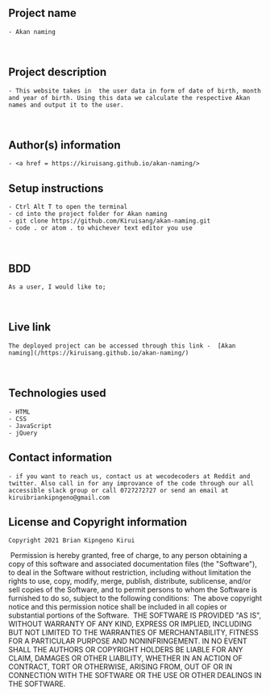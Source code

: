 ## Project name
    - Akan naming
​
## Project description
    - This website takes in  the user data in form of date of birth, month and year of birth. Using this data we calculate the respective Akan names and output it to the user.
​
## Author(s) information
    - <a href = https://kiruisang.github.io/akan-naming/>
  
## Setup instructions
    - Ctrl Alt T to open the terminal
    - cd into the project folder for Akan naming
    - git clone https://github.com/Kiruisang/akan-naming.git
    - code . or atom . to whichever text editor you use
​
## BDD
    As a user, I would like to;
​
    
  
## Live link
    The deployed project can be accessed through this link -  [Akan naming](/https://kiruisang.github.io/akan-naming/)
​
## Technologies used
    - HTML
    - CSS
    - JavaScript
    - jQuery
  
## Contact information
    - if you want to reach us, contact us at wecodecoders at Reddit and twitter. Also call in for any improvance of the code through our all accessible slack group or call 0727272727 or send an email at  kiruibriankipngeno@gmail.com
  
## License and Copyright information
    Copyright 2021 Brian Kipngeno Kirui
​
    Permission is hereby granted, free of charge, to any person obtaining a copy of this software and associated documentation files (the "Software"), to deal in the Software without restriction, including without limitation the rights to use, copy, modify, merge, publish, distribute, sublicense, and/or sell copies of the Software, and to permit persons to whom the Software is furnished to do so, subject to the following conditions:
​
    The above copyright notice and this permission notice shall be included in all copies or substantial portions of the Software.
​
    THE SOFTWARE IS PROVIDED "AS IS", WITHOUT WARRANTY OF ANY KIND, EXPRESS OR IMPLIED, INCLUDING BUT NOT LIMITED TO THE WARRANTIES OF MERCHANTABILITY, FITNESS FOR A PARTICULAR PURPOSE AND NONINFRINGEMENT. IN NO EVENT SHALL THE AUTHORS OR COPYRIGHT HOLDERS BE LIABLE FOR ANY CLAIM, DAMAGES OR OTHER LIABILITY, WHETHER IN AN ACTION OF CONTRACT, TORT OR OTHERWISE, ARISING FROM, OUT OF OR IN CONNECTION WITH THE SOFTWARE OR THE USE OR OTHER DEALINGS IN THE SOFTWARE.